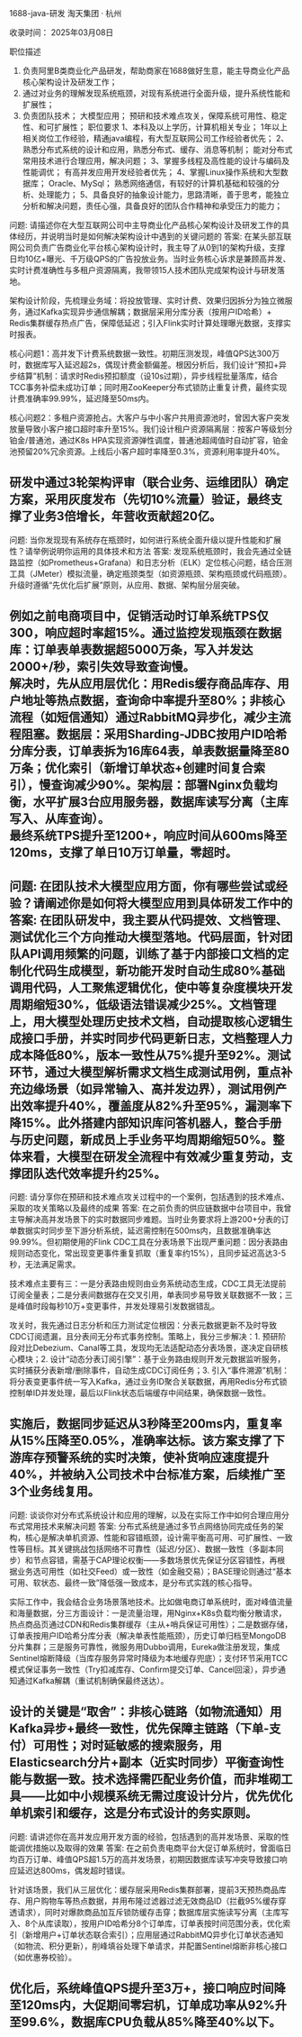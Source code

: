 1688-java-研发
淘天集团 · 杭州

收录时间： 2025年03月08日

职位描述
1. 负责阿里B类商业化产品研发，帮助商家在1688做好生意，能主导商业化产品核心架构设计及研发工作；
2. 通过对业务的理解发现系统瓶颈，对现有系统进行全面升级，提升系统性能和扩展性；
3. 负责团队技术；
大模型应用；
预研和技术难点攻关，保障系统可用性、稳定性、和可扩展性；
职位要求
1、本科及以上学历，计算机相关专业；
1年以上相关岗位工作经验，精通java编程，有大型互联网公司工作经验者优先；
2、熟悉分布式系统的设计和应用，熟悉分布式、缓存、消息等机制；
能对分布式常用技术进行合理应用，解决问题；
3、掌握多线程及高性能的设计与编码及性能调优；
有高并发应用开发经验者优先；
4、掌握Linux操作系统和大型数据库；
Oracle、MySql；
熟悉网络通信，有较好的计算机基础和较强的分析、处理能力；
5、具备良好的抽象设计能力，思路清晰，善于思考，能独立分析和解决问题，责任心强，具备良好的团队合作精神和承受压力的能力；



问题: 请描述你在大型互联网公司中主导商业化产品核心架构设计及研发工作的具体经历，并说明当时是如何解决架构设计中遇到的关键问题的
答案: 在某头部互联网公司负责广告商业化平台核心架构设计时，我主导了从0到1的架构升级，支撑日均10亿+曝光、千万级QPS的广告投放业务。当时业务核心诉求是兼顾高并发、实时计费准确性与多租户资源隔离，我带领15人技术团队完成架构设计与研发落地。

架构设计阶段，先梳理业务域：将投放管理、实时计费、效果归因拆分为独立微服务，通过Kafka实现异步通信解耦；数据层采用分库分表（按用户ID哈希）+ Redis集群缓存热点广告，保障低延迟；引入Flink实时计算处理曝光数据，支撑实时报表。

核心问题1：高并发下计费系统数据一致性。初期压测发现，峰值QPS达300万时，数据库写入延迟超2s，偶现计费金额偏差。根因分析后，我们设计“预扣+异步结算”机制：请求时Redis预扣额度（设10s过期），异步线程批量落库，结合TCC事务补偿未成功订单；同时用ZooKeeper分布式锁防止重复计费，最终实现计费准确率99.99%，延迟降至50ms内。

核心问题2：多租户资源抢占。大客户与中小客户共用资源池时，曾因大客户突发放量导致小客户接口超时率升至15%。我们设计租户资源隔离层：按客户等级划分铂金/普通池，通过K8s HPA实现资源弹性调度，普通池超阈值时自动扩容，铂金池预留20%冗余资源。上线后小客户超时率降至0.3%，资源利用率提升40%。

研发中通过3轮架构评审（联合业务、运维团队）确定方案，采用灰度发布（先切10%流量）验证，最终支撑了业务3倍增长，年营收贡献超20亿。
--------------------------------------------------
问题: 当你发现现有系统存在瓶颈时，如何进行系统全面升级以提升性能和扩展性？请举例说明你运用的具体技术和方法
答案: 发现系统瓶颈时，我会先通过全链路监控（如Prometheus+Grafana）和日志分析（ELK）定位核心问题，结合压测工具（JMeter）模拟流量，确定瓶颈类型（如资源瓶颈、架构瓶颈或代码瓶颈）。升级时遵循“先优化后扩展”原则，从应用、数据、架构层分层突破。

例如之前电商项目中，促销活动时订单系统TPS仅300，响应超时率超15%。通过监控发现瓶颈在数据库：订单表单表数据超5000万条，写入并发达2000+/秒，索引失效导致查询慢。  
解决时，先从应用层优化：用Redis缓存商品库存、用户地址等热点数据，查询命中率提升至80%；非核心流程（如短信通知）通过RabbitMQ异步化，减少主流程阻塞。数据层：采用Sharding-JDBC按用户ID哈希分库分表，订单表拆为16库64表，单表数据量降至80万条；优化索引（新增订单状态+创建时间复合索引），慢查询减少90%。架构层：部署Nginx负载均衡，水平扩展3台应用服务器，数据库读写分离（主库写入、从库查询）。  
最终系统TPS提升至1200+，响应时间从600ms降至120ms，支撑了单日10万订单量，零超时。
--------------------------------------------------
问题: 在团队技术大模型应用方面，你有哪些尝试或经验？请阐述你是如何将大模型应用到具体研发工作中的
答案: 在团队研发中，我主要从代码提效、文档管理、测试优化三个方向推动大模型落地。代码层面，针对团队API调用频繁的问题，训练了基于内部接口文档的定制化代码生成模型，新功能开发时自动生成80%基础调用代码，人工聚焦逻辑优化，使中等复杂度模块开发周期缩短30%，低级语法错误减少25%。文档管理上，用大模型处理历史技术文档，自动提取核心逻辑生成接口手册，并实时同步代码更新日志，文档整理人力成本降低80%，版本一致性从75%提升至92%。测试环节，通过大模型解析需求文档生成测试用例，重点补充边缘场景（如异常输入、高并发边界），测试用例产出效率提升40%，覆盖度从82%升至95%，漏测率下降15%。此外搭建内部知识库问答机器人，整合手册与历史问题，新成员上手业务平均周期缩短50%。整体来看，大模型在研发全流程中有效减少重复劳动，支撑团队迭代效率提升约25%。
--------------------------------------------------
问题: 请分享你在预研和技术难点攻关过程中的一个案例，包括遇到的技术难点、采取的攻关策略以及最终的成果
答案: 在之前负责的供应链数据中台项目中，我曾主导解决高并发场景下的实时数据同步难题。当时业务要求将上游200+分表的订单数据实时同步至下游分析系统，延迟需控制在500ms内，且数据准确率达99.99%。但初期使用的Flink CDC工具在分表场景下出现严重问题：因分表路由规则动态变化，常出现变更事件重复抓取（重复率约15%），且同步延迟高达3-5秒，无法满足需求。

技术难点主要有三：一是分表路由规则由业务系统动态生成，CDC工具无法提前订阅全量表；二是分表间数据存在交叉引用，单表同步易导致关联数据不一致；三是峰值时段每秒10万+变更事件，并发处理易引发数据错乱。

攻关时，我先通过日志分析和压力测试定位根因：分表元数据更新不及时导致CDC订阅遗漏，且分表间无分布式事务控制。策略上，我分三步解决：1. 预研阶段对比Debezium、Canal等工具，发现均无法适配动态分表场景，遂决定自研核心模块；2. 设计“动态分表订阅引擎”：基于业务路由规则开发元数据监听服务，实时捕获分表新增/删除事件，自动生成CDC订阅任务；3. 引入“事件溯源”机制：将分表变更事件统一写入Kafka，通过业务ID聚合关联数据，再用Redis分布式锁控制单ID并发处理，最后以Flink状态后端缓存中间结果，确保数据一致性。

实施后，数据同步延迟从3秒降至200ms内，重复率从15%压降至0.05%，准确率达标。该方案支撑了下游库存预警系统的实时决策，使补货响应速度提升40%，并被纳入公司技术中台标准方案，后续推广至3个业务线复用。
--------------------------------------------------
问题: 谈谈你对分布式系统设计和应用的理解，以及在实际工作中如何合理应用分布式常用技术来解决问题
答案: 分布式系统是通过多节点网络协同完成任务的架构，核心是解决单机资源、性能和容错瓶颈，设计需平衡高可用、可扩展性、一致性等目标。其关键挑战包括网络不可靠性（延迟/分区）、数据一致性（多副本同步）和节点容错，需基于CAP理论权衡——多数场景优先保证分区容错性，再根据业务选可用性（如社交Feed）或一致性（如金融交易）；BASE理论则通过“基本可用、软状态、最终一致”降低强一致成本，是分布式实践的核心指导。

实际工作中，我会结合业务场景落地技术。比如做电商订单系统时，面对峰值流量和海量数据，分三方面设计：一是流量治理，用Nginx+K8s负载均衡分散请求，热点商品页通过CDN和Redis集群缓存（主从+哨兵保证可用性）；二是数据存储，订单表按用户ID哈希分库分表（解决单表性能瓶颈），历史订单归档至MongoDB分片集群；三是服务可靠性，微服务用Dubbo调用，Eureka做注册发现，集成Sentinel熔断降级（当库存服务异常时降级为本地缓存兜底）；支付环节采用TCC模式保证事务一致性（Try扣减库存、Confirm提交订单、Cancel回滚），异步通知通过Kafka解耦（重试机制确保最终送达）。

设计的关键是“取舍”：非核心链路（如物流通知）用Kafka异步+最终一致性，优先保障主链路（下单-支付）可用性；对时延敏感的搜索服务，用Elasticsearch分片+副本（近实时同步）平衡查询性能与数据一致。技术选择需匹配业务价值，而非堆砌工具——比如中小规模系统无需过度设计分片，优先优化单机索引和缓存，这是分布式设计的务实原则。
--------------------------------------------------
问题: 请讲述你在高并发应用开发方面的经验，包括遇到的高并发场景、采取的性能调优措施以及取得的效果
答案: 在之前负责电商平台大促订单系统时，曾面临日均百万订单、峰值QPS超1.5万的高并发场景，初期因数据库读写冲突导致接口响应延迟达800ms，偶发超时错误。

针对该场景，我们从三层优化：缓存层采用Redis集群部署，提前3天预热商品库存、用户购物车等热点数据，并用布隆过滤器过滤无效商品ID（拦截95%缓存穿透请求），同时对爆款商品加互斥锁防缓存击穿；数据库层实施读写分离（主库写入、8个从库读取），按用户ID哈希分8个订单库，订单表按时间范围分表，优化索引（新增用户+订单状态联合索引）；应用层通过RabbitMQ异步化订单状态通知（如物流、积分更新），削峰填谷处理下单请求，并配置Sentinel熔断非核心接口（如优惠券校验）。

优化后，系统峰值QPS提升至3万+，接口响应时间降至120ms内，大促期间零宕机，订单成功率从92%升至99.6%，数据库CPU负载从85%降至40%以下。
--------------------------------------------------